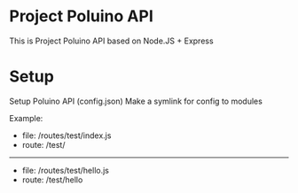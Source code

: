 # Project Poluino API
This is Project Poluino API based on Node.JS + Express

# Setup
Setup Poluino API (config.json)
Make a symlink for config to modules

Example:
* file: /routes/test/index.js
* route: /test/
---
* file: /routes/test/hello.js
* route: /test/hello